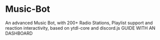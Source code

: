# Music-Bot
An advanced Music Bot, with 200+ Radio Stations, Playlist support and reaction interactivity, based on ytdl-core and discord.js GUIDE WITH AN DASHBOARD
